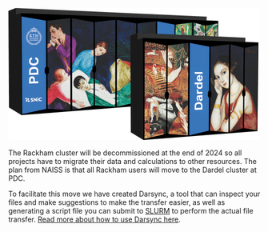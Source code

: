 ![Dardel server racks](./img/dardel_racks.png)

The Rackham cluster will be decommissioned at the end of 2024 so all projects have to migrate their data and calculations to other resources. The plan from NAISS is that all Rackham users will move to the Dardel cluster at PDC.

To facilitate this move we have created Darsync, a tool that can inspect your files and make suggestions to make the transfer easier, as well as generating a script file you can submit to [SLURM](slurm.md) to perform the actual file transfer. [Read more about how to use Darsync here](../cluster_guides/darsync.md).


